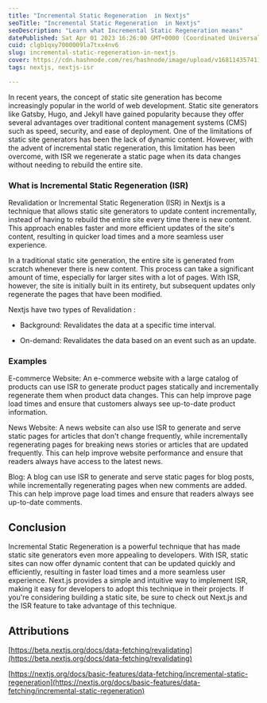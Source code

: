 ```yaml
---
title: "Incremental Static Regeneration  in Nextjs"
seoTitle: "Incremental Static Regeneration  in Nextjs"
seoDescription: "Learn what Incremental Static Regeneration means"
datePublished: Sat Apr 01 2023 16:26:00 GMT+0000 (Coordinated Universal Time)
cuid: clgb1qxy7000009la7txx4nv6
slug: incremental-static-regeneration-in-nextjs
cover: https://cdn.hashnode.com/res/hashnode/image/upload/v1681143574112/6f263d77-c89f-4282-966e-6311b1178a1b.png
tags: nextjs, nextjs-isr

---
```


In recent years, the concept of static site generation has become increasingly popular in the world of web development. Static site generators like Gatsby, Hugo, and Jekyll have gained popularity because they offer several advantages over traditional content management systems (CMS) such as speed, security, and ease of deployment. One of the limitations of static site generators has been the lack of dynamic content. However, with the advent of incremental static regeneration, this limitation has been overcome, with ISR we regenerate a static page when its data changes without needing to rebuild the entire site.

### What is Incremental Static Regeneration (ISR)

Revalidation or Incremental Static Regeneration (ISR) in Nextjs is a technique that allows static site generators to update content incrementally, instead of having to rebuild the entire site every time there is new content. This approach enables faster and more efficient updates of the site's content, resulting in quicker load times and a more seamless user experience.

In a traditional static site generation, the entire site is generated from scratch whenever there is new content. This process can take a significant amount of time, especially for larger sites with a lot of pages. With ISR, however, the site is initially built in its entirety, but subsequent updates only regenerate the pages that have been modified.

Nextjs have two types of Revalidation :

* Background: Revalidates the data at a specific time interval.
    
* On-demand: Revalidates the data based on an event such as an update.
    

### Examples

E-commerce Website: An e-commerce website with a large catalog of products can use ISR to generate product pages statically and incrementally regenerate them when product data changes. This can help improve page load times and ensure that customers always see up-to-date product information.

News Website: A news website can also use ISR to generate and serve static pages for articles that don't change frequently, while incrementally regenerating pages for breaking news stories or articles that are updated frequently. This can help improve website performance and ensure that readers always have access to the latest news.

Blog: A blog can use ISR to generate and serve static pages for blog posts, while incrementally regenerating pages when new comments are added. This can help improve page load times and ensure that readers always see up-to-date comments.

## Conclusion

Incremental Static Regeneration is a powerful technique that has made static site generators even more appealing to developers. With ISR, static sites can now offer dynamic content that can be updated quickly and efficiently, resulting in faster load times and a more seamless user experience. Next.js provides a simple and intuitive way to implement ISR, making it easy for developers to adopt this technique in their projects. If you're considering building a static site, be sure to check out Next.js and the ISR feature to take advantage of this technique.

## Attributions

[https://beta.nextjs.org/docs/data-fetching/revalidating](https://beta.nextjs.org/docs/data-fetching/revalidating)

[https://nextjs.org/docs/basic-features/data-fetching/incremental-static-regeneration](https://nextjs.org/docs/basic-features/data-fetching/incremental-static-regeneration)